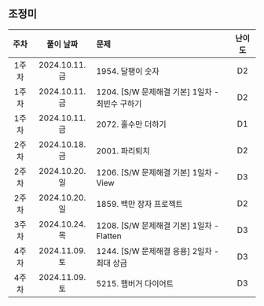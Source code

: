 ## 조정미

| 주차 | 풀이 날짜 | 문제 | 난이도 |
|:---:|:---:|:---|:---:|
| 1주차 | 2024.10.11.금 | 1954. 달팽이 숫자 | D2 |
| 1주차 | 2024.10.11.금 | 1204. [S/W 문제해결 기본] 1일차 - 최빈수 구하기 | D2 |
| 1주차 | 2024.10.11.금 | 2072. 홀수만 더하기 | D1 |
| 2주차 | 2024.10.18.금 | 2001. 파리퇴치 | D2 |
| 2주차 | 2024.10.20.일 | 1206. [S/W 문제해결 기본] 1일차 - View | D3 |
| 2주차 | 2024.10.20.일 | 1859. 백만 장자 프로젝트 | D2 |
| 3주차 | 2024.10.24.목 | 1208. [S/W 문제해결 기본] 1일차 - Flatten | D3 |
| 4주차 | 2024.11.09.토 | 1244. [S/W 문제해결 응용] 2일차 - 최대 상금 | D3 |
| 4주차 | 2024.11.09.토 | 5215. 햄버거 다이어트 | D3 |